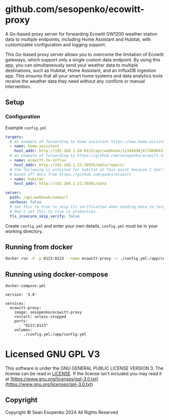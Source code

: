 # github.com/sesopenko/ecowitt-proxy

A Go-based proxy server for forwarding Ecowitt GW1200 weather station data to multiple endpoints, including
Home Assistant and Hubitat, with customizable configuration and logging support.

This Go-based proxy server allows you to overcome the limitation of Ecowitt gateways, which support only a
single custom data endpoint. By using this app, you can simultaneously send your weather data to multiple
destinations, such as Hubitat, Home Assistant, and an InfluxDB ingestion app. This ensures that all your smart
home systems and data analytics tools receive the weather data they need without any conflicts or manual
intervention.

## Setup

### Configuration

Example `config.yml`
```yaml
targets:
  # An example of forwarding to home assistant https://www.home-assistant.io/integrations/ecowitt
  - name: home-assistant
    host_addr: http://192.168.1.20:8123/api/webhook/12345890jklfd89043jkl
  # an example of forwarding to https://github.com/sesopenko/ecowitt-to-influxdb
  - name: ecowitt-to-influx
    host_addr: http://192.168.1.22:20555/data/report/
  # the following is untested for hubitat at this point because I don't have one yet.
  # based off docs from https://github.com/padus/ecowitt
  - name: hubitat
    host_addr: http://192.168.1.21:39501/data

server:
  path: /api/webhook/someurl
  verbose: false
  # Set this to true to skip tls verification when sending data to targets.
  # Don't set this to true in production.
  tls_insecure_skip_verify: false
```

Create `config.yml` and enter your own details.  `config.yml` must be in your working directory.

## Running from docker

```bash
docker run -d -p 8123:8123 --name ecowitt-proxy -v ./config.yml:/app/config.yml:ro sesopenko/ecowitt-proxy
```

## Running using docker-compose

`docker-compose.yml`
```
version: '3.8'

services:
  ecowitt-proxy:
    image: sesopenko/ecowitt-proxy
    restart: unless-stopped
    ports:
      - "8123:8123"
    volumes:
      - ./config.yml:/app/config.yml
```

# Licensed GNU GPL V3

This software is under the GNU GENERAL PUBLIC LICENSE VERSION 3. The license can be read in [LICENSE](https://github.com/sesopenko/ecowitt-proxy/blob/main/LICENSE.txt). If
the license isn't included you may read it at
[https://www.gnu.org/licenses/gpl-3.0.txt](https://www.gnu.org/licenses/gpl-3.0.txt)

## Copyright

Copyright © Sean Esopenko 2024 All Rights Reserved